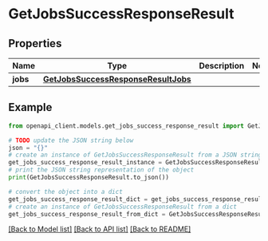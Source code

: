 # GetJobsSuccessResponseResult


## Properties

Name | Type | Description | Notes
------------ | ------------- | ------------- | -------------
**jobs** | [**GetJobsSuccessResponseResultJobs**](GetJobsSuccessResponseResultJobs.md) |  | 

## Example

```python
from openapi_client.models.get_jobs_success_response_result import GetJobsSuccessResponseResult

# TODO update the JSON string below
json = "{}"
# create an instance of GetJobsSuccessResponseResult from a JSON string
get_jobs_success_response_result_instance = GetJobsSuccessResponseResult.from_json(json)
# print the JSON string representation of the object
print(GetJobsSuccessResponseResult.to_json())

# convert the object into a dict
get_jobs_success_response_result_dict = get_jobs_success_response_result_instance.to_dict()
# create an instance of GetJobsSuccessResponseResult from a dict
get_jobs_success_response_result_from_dict = GetJobsSuccessResponseResult.from_dict(get_jobs_success_response_result_dict)
```
[[Back to Model list]](../README.md#documentation-for-models) [[Back to API list]](../README.md#documentation-for-api-endpoints) [[Back to README]](../README.md)


